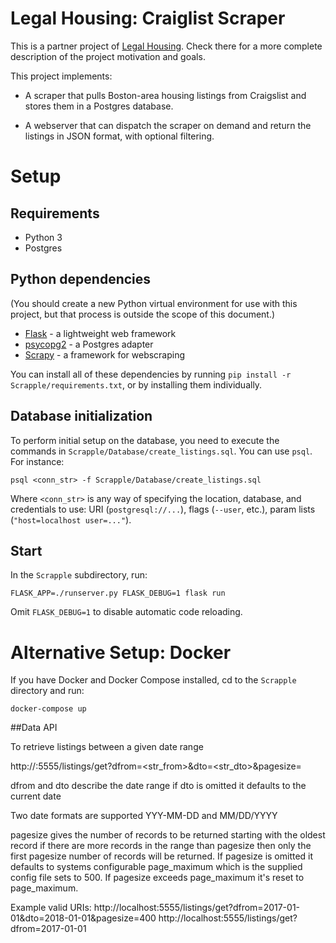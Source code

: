 # Legal Housing: Craiglist Scraper 

  This is a partner project of [Legal Housing](https://github.com/codeforboston/legalhousing). Check there for a more complete
  description of the project motivation and goals.

  This project implements:
  
  * A scraper that pulls Boston-area housing listings from Craigslist and stores
    them in a Postgres database.
    
  * A webserver that can dispatch the scraper on demand and return the listings
    in JSON format, with optional filtering.
    
# Setup

## Requirements

  - Python 3
  - Postgres
  
## Python dependencies
   
   (You should create a new Python virtual environment for use with this
   project, but that process is outside the scope of this document.)

  - [Flask](http://flask.pocoo.org) - a lightweight web framework
  - [psycopg2](http://initd.org/psycopg/) - a Postgres adapter
  - [Scrapy](https://scrapy.org) - a framework for webscraping
  
  You can install all of these dependencies by running 
  `pip install -r Scrapple/requirements.txt`, or by installing them 
  individually.

## Database initialization

  To perform initial setup on the database, you need to execute the commands in
  `Scrapple/Database/create_listings.sql`. You can use `psql`. For instance:
  
  `psql <conn_str> -f Scrapple/Database/create_listings.sql`

  Where `<conn_str>` is any way of specifying the location, database, and
  credentials to use: URI (`postgresql://...`), flags (`--user`, etc.), param
  lists (`"host=localhost user=..."`).
  
## Start

  In the `Scrapple` subdirectory, run:
  
  `FLASK_APP=./runserver.py FLASK_DEBUG=1 flask run`
  
  Omit `FLASK_DEBUG=1` to disable automatic code reloading.
  
# Alternative Setup: Docker

  If you have Docker and Docker Compose installed, cd to the `Scrapple`
  directory and run:
  
  `docker-compose up`

##Data API 

  To retrieve listings between a given date range

  http://<host>:5555/listings/get?dfrom=<str_from>&dto=<str_dto>&pagesize=<pagesize>

  dfrom and dto describe the date range if dto is omitted it defaults to the current date

  Two date formats are supported YYY-MM-DD and MM/DD/YYYY

  pagesize gives the number of records to be returned starting with the oldest record if there are more records in the range  than pagesize then only the first pagesize number of records will be returned.
  If pagesize is omitted it defaults to systems configurable page_maximum which is the supplied config file sets to 500.
  If pagesize exceeds page_maximum it's reset to page_maximum.

  Example valid URIs:
    http://localhost:5555/listings/get?dfrom=2017-01-01&dto=2018-01-01&pagesize=400
    http://localhost:5555/listings/get?dfrom=2017-01-01


